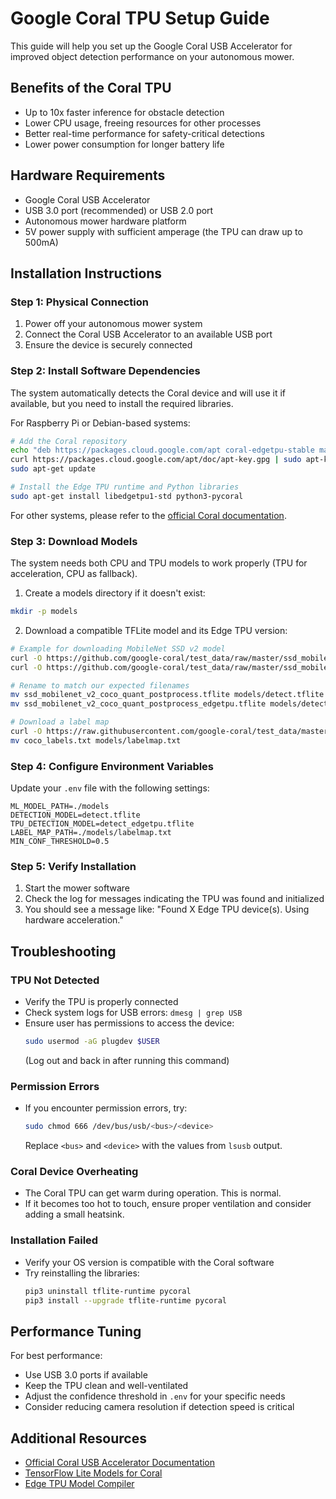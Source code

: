 # Google Coral TPU Setup Guide

This guide will help you set up the Google Coral USB Accelerator for improved object detection performance on your autonomous mower.

## Benefits of the Coral TPU
- Up to 10x faster inference for obstacle detection
- Lower CPU usage, freeing resources for other processes
- Better real-time performance for safety-critical detections
- Lower power consumption for longer battery life

## Hardware Requirements
- Google Coral USB Accelerator
- USB 3.0 port (recommended) or USB 2.0 port
- Autonomous mower hardware platform
- 5V power supply with sufficient amperage (the TPU can draw up to 500mA)

## Installation Instructions

### Step 1: Physical Connection
1. Power off your autonomous mower system
2. Connect the Coral USB Accelerator to an available USB port
3. Ensure the device is securely connected

### Step 2: Install Software Dependencies
The system automatically detects the Coral device and will use it if available, but you need to install the required libraries.

For Raspberry Pi or Debian-based systems:

```bash
# Add the Coral repository
echo "deb https://packages.cloud.google.com/apt coral-edgetpu-stable main" | sudo tee /etc/apt/sources.list.d/coral-edgetpu.list
curl https://packages.cloud.google.com/apt/doc/apt-key.gpg | sudo apt-key add -
sudo apt-get update

# Install the Edge TPU runtime and Python libraries
sudo apt-get install libedgetpu1-std python3-pycoral
```

For other systems, please refer to the [official Coral documentation](https://coral.ai/docs/accelerator/get-started/).

### Step 3: Download Models

The system needs both CPU and TPU models to work properly (TPU for acceleration, CPU as fallback).

1. Create a models directory if it doesn't exist:
```bash
mkdir -p models
```

2. Download a compatible TFLite model and its Edge TPU version:
```bash
# Example for downloading MobileNet SSD v2 model
curl -O https://github.com/google-coral/test_data/raw/master/ssd_mobilenet_v2_coco_quant_postprocess.tflite
curl -O https://github.com/google-coral/test_data/raw/master/ssd_mobilenet_v2_coco_quant_postprocess_edgetpu.tflite

# Rename to match our expected filenames
mv ssd_mobilenet_v2_coco_quant_postprocess.tflite models/detect.tflite
mv ssd_mobilenet_v2_coco_quant_postprocess_edgetpu.tflite models/detect_edgetpu.tflite

# Download a label map
curl -O https://raw.githubusercontent.com/google-coral/test_data/master/coco_labels.txt
mv coco_labels.txt models/labelmap.txt
```

### Step 4: Configure Environment Variables

Update your `.env` file with the following settings:

```
ML_MODEL_PATH=./models
DETECTION_MODEL=detect.tflite
TPU_DETECTION_MODEL=detect_edgetpu.tflite
LABEL_MAP_PATH=./models/labelmap.txt
MIN_CONF_THRESHOLD=0.5
```

### Step 5: Verify Installation

1. Start the mower software
2. Check the log for messages indicating the TPU was found and initialized
3. You should see a message like: "Found X Edge TPU device(s). Using hardware acceleration."

## Troubleshooting

### TPU Not Detected
- Verify the TPU is properly connected
- Check system logs for USB errors: `dmesg | grep USB`
- Ensure user has permissions to access the device:
  ```bash
  sudo usermod -aG plugdev $USER
  ```
  (Log out and back in after running this command)

### Permission Errors
- If you encounter permission errors, try:
  ```bash
  sudo chmod 666 /dev/bus/usb/<bus>/<device>
  ```
  Replace `<bus>` and `<device>` with the values from `lsusb` output.

### Coral Device Overheating
- The Coral TPU can get warm during operation. This is normal.
- If it becomes too hot to touch, ensure proper ventilation and consider adding a small heatsink.

### Installation Failed
- Verify your OS version is compatible with the Coral software
- Try reinstalling the libraries:
  ```bash
  pip3 uninstall tflite-runtime pycoral
  pip3 install --upgrade tflite-runtime pycoral
  ```

## Performance Tuning

For best performance:
- Use USB 3.0 ports if available
- Keep the TPU clean and well-ventilated
- Adjust the confidence threshold in `.env` for your specific needs
- Consider reducing camera resolution if detection speed is critical

## Additional Resources
- [Official Coral USB Accelerator Documentation](https://coral.ai/docs/accelerator/get-started/)
- [TensorFlow Lite Models for Coral](https://coral.ai/models/)
- [Edge TPU Model Compiler](https://coral.ai/docs/edgetpu/compiler/) 